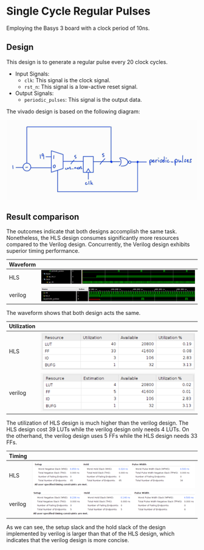 # Single Cycle Regular Pulses

Employing the Basys 3 board with a clock period of 10ns.

## Design

This design is to generate a regular pulse every 20 clock cycles.

* Input Signals:
  * `clk`: This signal is the clock signal.
  * `rst_n`: This signal is a low-active reset signal.
* Output Signals:
  * `periodic_pulses`: This signal is the output data.

The vivado design is based on the following diagram:

![Alt text](image-5.png)

## Result comparison

The outcomes indicate that both designs accomplish the same task. Nonetheless, the HLS design consumes significantly more resources compared to the Verilog design. Concurrently, the Verilog design exhibits superior timing performance.

|Waveform||
|--|--|
|HLS|![Alt text](image-7.png)|
|verilog|![Alt text](image-8.png)|

The waveform shows that both design acts the same.

|Utilization|                        |
|--         |--                      |
|HLS        |![Alt text](image.png)|
|verilog    |![Alt text](image-2.png)|

The utilization of HLS design is much higher than the verilog design. The HLS design cost 39 LUTs while the verilog design only needs 4 LUTs. On the otherhand, the verilog design uses 5 FFs while the HLS design needs 33 FFs.

|Timing  |        |
|--------|--------|
|HLS     |![Alt text](image-6.png)|
|verilog |![Alt text](image-3.png)|

As we can see, the setup slack and the hold slack of the design implemented by verilog is larger than that of the HLS design, which indicates that the verilog design is more concise.
